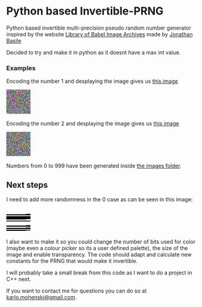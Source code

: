 # Python based Invertible-PRNG

Python based invertible multi-precision pseudo random number generator inspired by the website [Library of Babel Image Archives](http://babelia.libraryofbabel.info/) made by [Jonathan Basile](https://jonathanbasile.com/)

Decided to try and make it in python as it doesnt have a max int value. 

### Examples

Encoding the number 1 and desplaying the image gives us [this image](./encoding_1.png)

![Image of the encoded number 1](./encoding_1.png)

Encoding the number 2 and desplaying the image gives us [this image](./encoding_2.png)

![Image of the encoded number 2](./encoding_2.png)

Numbers from 0 to 999 have been generated inside [the images folder](/images).

## Next steps

I need to add more randomness in the 0 case as can be seen in this image:

![Image of the encoded number 0](/images/0_pic.png)

I also want to make it so you could change the number of bits used for color (maybe even a colour picker so its a user defined palette), the size of the image and enable transparency. The code should adapt and calculate new constants for the PRNG that would make it invertible.

I will probably take a small break from this code as I want to do a project in C++ next.

If you want to contact me for questions you can do so at [karlo.mohenski@gmail.com](mailto:karlo.mohenski@gmail.com).
